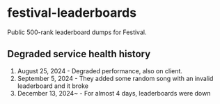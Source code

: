 # festival-leaderboards
Public 500-rank leaderboard dumps for Festival.

## Degraded service health history
1. August 25, 2024 - Degraded performance, also on client.
2. September 5, 2024 - They added some random song with an invalid leaderboard and it broke
3. December 13, 2024~ - For almost 4 days, leaderboards were down
